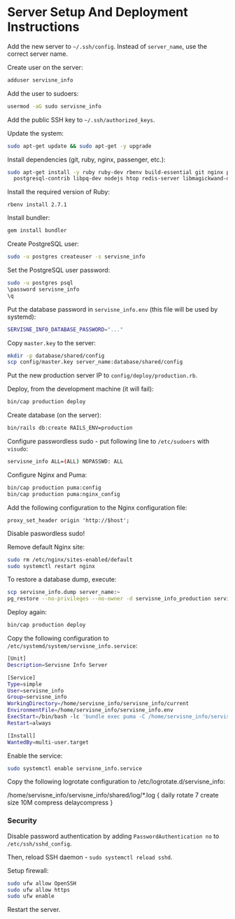# Server Setup And Deployment Instructions

Add the new server to `~/.ssh/config`. Instead of `server_name`, use the correct
server name.

Create user on the server:

```bash
adduser servisne_info
```

Add the user to sudoers:

```bash
usermod -aG sudo servisne_info
```

Add the public SSH key to `~/.ssh/authorized_keys`.

Update the system:

```bash
sudo apt-get update && sudo apt-get -y upgrade
```

Install dependencies (git, ruby, nginx, passenger, etc.):

```bash
sudo apt-get install -y ruby ruby-dev rbenv build-essential git nginx postgresql \
  postgresql-contrib libpq-dev nodejs htop redis-server libmagickwand-dev
```

Install the required version of Ruby:

```
rbenv install 2.7.1
```

Install bundler:

```bash
gem install bundler
```

Create PostgreSQL user:

```bash
sudo -u postgres createuser -s servisne_info
```

Set the PostgreSQL user password:

```bash
sudo -u postgres psql
\password servisne_info
\q
```

Put the database password in `servisne_info.env` (this file will be used by
systemd):

```bash
SERVISNE_INFO_DATABASE_PASSWORD="..."
```

Copy `master.key` to the server:

```bash
mkdir -p database/shared/config
scp config/master.key server_name:database/shared/config
```

Put the new production server IP to `config/deploy/production.rb`.

Deploy, from the development machine (it will fail):

```bash
bin/cap production deploy
```

Create database (on the server):

```bash
bin/rails db:create RAILS_ENV=production
```

Configure passwordless sudo - put following line to `/etc/sudoers` with
`visudo`:

```bash
servisne_info ALL=(ALL) NOPASSWD: ALL
```

Configure Nginx and Puma:

```bash
bin/cap production puma:config
bin/cap production puma:nginx_config
```

Add the following configuration to the Nginx configuration file:

```
proxy_set_header origin 'http://$host';
```

Disable paswordless sudo!

Remove default Nginx site:

```bash
sudo rm /etc/nginx/sites-enabled/default
sudo systemctl restart nginx
```

To restore a database dump, execute:

```bash
scp servisne_info.dump server_name:~
pg_restore --no-privileges --no-owner -d servisne_info_production servisne_info.dump
```

Deploy again:

```bash
bin/cap production deploy
```

Copy the following configuration to `/etc/systemd/system/servisne_info.service`:

```bash
[Unit]
Description=Servisne Info Server

[Service]
Type=simple
User=servisne_info
Group=servisne_info
WorkingDirectory=/home/servisne_info/servisne_info/current
EnvironmentFile=/home/servisne_info/servisne_info.env
ExecStart=/bin/bash -lc 'bundle exec puma -C /home/servisne_info/servisne_info/shared/puma.rb'
Restart=always

[Install]
WantedBy=multi-user.target
```

Enable the service:

```bash
sudo systemctl enable servisne_info.service
```

Copy the following logrotate configuration to /etc/logrotate.d/servisne_info:

/home/servisne_info/servisne_info/shared/log/*.log {
  daily
  rotate 7
  create
  size 10M
  compress
  delaycompress
}


### Security

Disable password authentication by adding `PasswordAuthentication no` to
`/etc/ssh/sshd_config`.

Then, reload SSH daemon - `sudo systemctl reload sshd`.

Setup firewall:

```bash
sudo ufw allow OpenSSH
sudo ufw allow https
sudo ufw enable
```

Restart the server.
